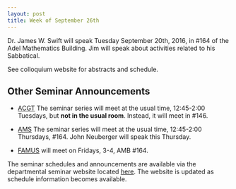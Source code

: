```yaml
---
layout: post
title: Week of September 26th
---
```


Dr. James W. Swift will speak Tuesday September 20th, 2016, 
in #164 of the Adel Mathematics Building.
Jim will speak about activities related to his Sabbatical.

See colloquium website for abstracts and schedule.

## Other Seminar Announcements ##

- [ACGT](acgtFall2016) The seminar series will meet at the usual time, 12:45-2:00 Tuesdays, 
   but <strong>not in the usual room</strong>.  Instead, it will meet in #146.
    
- [AMS](amsFall2016) The seminar series will meet at the usual time, 12:45-2:00 Thursdays, 
   #164. John Neuberger will speak this Thursday.
- [FAMUS](famusFall2016) will meet on Fridays, 3-4, AMB #164.  

The seminar schedules and announcements are available via the departmental seminar 
website located [here](http://naumathstat.github.io/seminars).
The website is updated as  schedule information becomes available.
